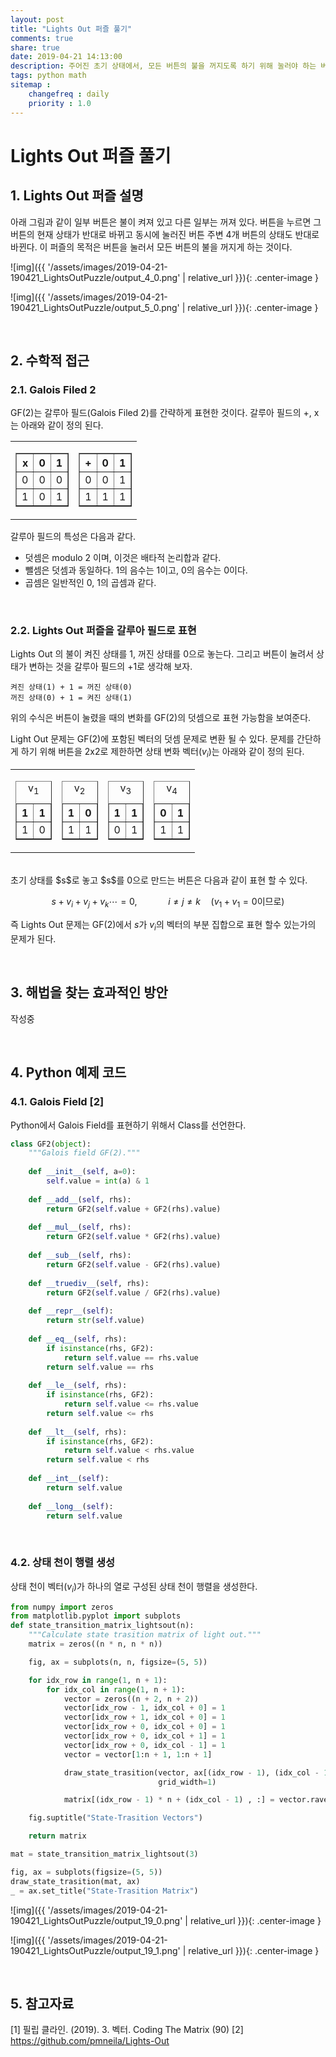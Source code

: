 ```yaml
---
layout: post
title: "Lights Out 퍼즐 풀기"
comments: true
share: true
date: 2019-04-21 14:13:00
description: 주어진 초기 상태에서, 모든 버튼의 불을 꺼지도록 하기 위해 눌러야 하는 버튼의 시퀀스를 찾아본다.
tags: python math
sitemap :
    changefreq : daily
    priority : 1.0
---
```


# Lights Out 퍼즐 풀기

## 1. Lights Out 퍼즐 설명
아래 그림과 같이 일부 버튼은 불이 켜져 있고 다른 일부는 꺼져 있다. 버튼을 누르면 그 버튼의 현재 상태가 반대로 바뀌고 동시에 눌러진 버튼 주변 4개 버튼의 상태도 반대로 바뀐다. 이 퍼즐의 목적은 버튼을 눌러서 모든 버튼의 불을 꺼지게 하는 것이다.






![img]({{ '/assets/images/2019-04-21-190421_LightsOutPuzzle/output_4_0.png' | relative_url }}){: .center-image }





![img]({{ '/assets/images/2019-04-21-190421_LightsOutPuzzle/output_5_0.png' | relative_url }}){: .center-image }


<br>

## 2. 수학적 접근

### 2.1. Galois Filed 2
GF(2)는 갈루아 필드(Galois Filed 2)를 간략하게 표현한 것이다.
갈루아 필드의 +, x는 아래와 같이 정의 된다.








<table><td><table border="1" class="dataframe">
  <thead>
    <tr style="text-align: right;">
      <th>x</th>
      <th>0</th>
      <th>1</th>
    </tr>
  </thead>
  <tbody>
    <tr>
      <td>0</td>
      <td>0</td>
      <td>0</td>
    </tr>
    <tr>
      <td>1</td>
      <td>0</td>
      <td>1</td>
    </tr>
  </tbody>
</table></td><td><table border="1" class="dataframe">
  <thead>
    <tr style="text-align: right;">
      <th>+</th>
      <th>0</th>
      <th>1</th>
    </tr>
  </thead>
  <tbody>
    <tr>
      <td>0</td>
      <td>0</td>
      <td>1</td>
    </tr>
    <tr>
      <td>1</td>
      <td>1</td>
      <td>1</td>
    </tr>
  </tbody>
</table></td></table>



갈루아 필드의 특성은 다음과 같다.

- 덧셈은 modulo 2 이며, 이것은 배타적 논리합과 같다.
- 뺄셈은 덧셈과 동일하다. 1의 음수는 1이고, 0의 음수는 0이다.
- 곱셈은 일반적인 0, 1의 곱셈과 같다.

<br>

### 2.2. Lights Out 퍼즐을 갈루아 필드로 표현

Lights Out 의 불이 켜진 상태를 1, 꺼진 상태를 0으로 놓는다. 그리고 버튼이 눌려서 상태가 변하는 것을 갈루아 필드의 +1로 생각해 보자.
  
```
켜진 상태(1) + 1 = 꺼진 상태(0)
꺼진 상태(0) + 1 = 켜진 상태(1)
```
위의 수식은 버튼이 눌렸을 때의 변화를 GF(2)의 덧셈으로 표현 가능함을 보여준다.

Light Out 문제는 GF(2)에 포함된 벡터의 덧셈 문제로 변환 될 수 있다.
문제를 간단하게 하기 위해 버튼을 2x2로 제한하면 상태 변화 벡터($v_i$)는 아래와 같이 정의 된다.

<table><td><table border="1" class="dataframe">
  <caption>v<sub>1</sub></caption>
  <thead>
    <tr style="text-align: right;">
      <th>1</th>
      <th>1</th>
    </tr>
  </thead>
  <tbody>
    <tr>
      <td>1</td>
      <td>0</td>
    </tr>
  </tbody>
</table></td><td><table border="1" class="dataframe">
 <caption>v<sub>2</sub></caption>
  <thead>
    <tr style="text-align: right;">
      <th>1</th>
      <th>0</th>
    </tr>
  </thead>
  <tbody>
    <tr>
      <td>1</td>
      <td>1</td>
    </tr>
  </tbody>
</table></td><td><table border="1" class="dataframe">
 <caption>v<sub>3</sub></caption>
  <thead>
    <tr style="text-align: right;">
      <th>1</th>
      <th>1</th>
    </tr>
  </thead>
  <tbody>
    <tr>
      <td>0</td>
      <td>1</td>
    </tr>
  </tbody>
</table></td><td><table border="1" class="dataframe">
 <caption>v<sub>4</sub></caption>
  <thead>
    <tr style="text-align: right;">
      <th>0</th>
      <th>1</th>
    </tr>
  </thead>
  <tbody>
    <tr>
      <td>1</td>
      <td>1</td>
    </tr>
  </tbody>
</table></td></table>



<br>  
초기 상태를 $s$로 놓고 $s$를 0으로 만드는 버튼은 다음과 같이 표현 할 수 있다.

$$s + v_i + v_j + v_k \cdots = 0,\quad \quad \quad i\neq j\neq k\quad(v_1 + v_1 = 0\text{이므로})$$

즉 Lights Out 문제는 GF(2)에서 $s$가 $v_i$의 벡터의 부분 집합으로 표현 할수 있는가의 문제가 된다.

<br>

## 3. 해법을 찾는 효과적인 방안

작성중

<br>

## 4. Python 예제 코드

### 4.1. Galois Field [2]
Python에서 Galois Field를 표현하기 위해서 Class를 선언한다.


```python
class GF2(object):
    """Galois field GF(2)."""
    
    def __init__(self, a=0):
        self.value = int(a) & 1
    
    def __add__(self, rhs):
        return GF2(self.value + GF2(rhs).value)
    
    def __mul__(self, rhs):
        return GF2(self.value * GF2(rhs).value)
    
    def __sub__(self, rhs):
        return GF2(self.value - GF2(rhs).value)
    
    def __truediv__(self, rhs):
        return GF2(self.value / GF2(rhs).value)
    
    def __repr__(self):
        return str(self.value)
    
    def __eq__(self, rhs):
        if isinstance(rhs, GF2):
            return self.value == rhs.value
        return self.value == rhs
    
    def __le__(self, rhs):
        if isinstance(rhs, GF2):
            return self.value <= rhs.value
        return self.value <= rhs
    
    def __lt__(self, rhs):
        if isinstance(rhs, GF2):
            return self.value < rhs.value
        return self.value < rhs
    
    def __int__(self):
        return self.value
    
    def __long__(self):
        return self.value
```

<br>

### 4.2. 상태 천이 행렬 생성
상태 천이 벡터($v_i$)가 하나의 열로 구성된 상태 천이 행렬을 생성한다.




```python
from numpy import zeros
from matplotlib.pyplot import subplots
def state_transition_matrix_lightsout(n):
    """Calculate state trasition matrix of light out."""
    matrix = zeros((n * n, n * n))

    fig, ax = subplots(n, n, figsize=(5, 5))

    for idx_row in range(1, n + 1):
        for idx_col in range(1, n + 1):
            vector = zeros((n + 2, n + 2))
            vector[idx_row - 1, idx_col + 0] = 1
            vector[idx_row + 1, idx_col + 0] = 1
            vector[idx_row + 0, idx_col + 0] = 1
            vector[idx_row + 0, idx_col + 1] = 1
            vector[idx_row + 0, idx_col - 1] = 1
            vector = vector[1:n + 1, 1:n + 1]

            draw_state_trasition(vector, ax[(idx_row - 1), (idx_col - 1)],
                                 grid_width=1)

            matrix[(idx_row - 1) * n + (idx_col - 1) , :] = vector.ravel()

    fig.suptitle("State-Trasition Vectors")

    return matrix

mat = state_transition_matrix_lightsout(3)

fig, ax = subplots(figsize=(5, 5))
draw_state_trasition(mat, ax)
_ = ax.set_title("State-Trasition Matrix")
```


![img]({{ '/assets/images/2019-04-21-190421_LightsOutPuzzle/output_19_0.png' | relative_url }}){: .center-image }



![img]({{ '/assets/images/2019-04-21-190421_LightsOutPuzzle/output_19_1.png' | relative_url }}){: .center-image }


<br>

## 5. 참고자료
[1] 필립 클라인. (2019). 3. 벡터. Coding The Matrix (90) 
[2] https://github.com/pmneila/Lights-Out
